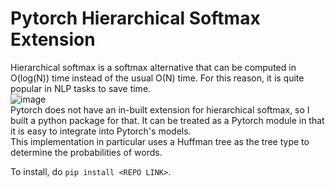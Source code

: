 # **Pytorch Hierarchical Softmax Extension**<br/>
Hierarchical softmax is a softmax alternative that can be computed in O(log(N)) time instead of the usual O(N) time. For this reason, it is quite popular in NLP tasks to save time.<br/>
![image](https://user-images.githubusercontent.com/63683831/132118563-31ea07ac-34ac-4e74-b0ad-955dde4e118f.png)<br/>
Pytorch does not have an in-built extension for hierarchical softmax, so I built a python package for that. It can be treated as a Pytorch module in that it is easy to integrate into Pytorch's models.<br/>
This implementation in particular uses a Huffman tree as the tree type to determine the probabilities of words.

To install, do ```pip install <REPO LINK>```.
